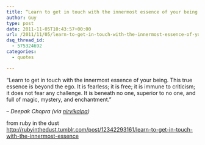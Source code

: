```yaml
---
title: “Learn to get in touch with the innermost essence of your being. This true essence is beyond the ego….”
author: Guy
type: post
date: 2011-11-05T10:43:57+00:00
url: /2011/11/05/learn-to-get-in-touch-with-the-innermost-essence-of-your-being-this-true-essence-is-beyond-the-ego/
dsq_thread_id:
  - 575324692
categories:
  - quotes

---
```

“Learn to get in touch with the innermost essence of your being. This true essence is beyond the ego. It is fearless; it is free; it is immune to criticism; it does not fear any challenge. It is beneath no one, superior to no one, and full of magic, mystery, and enchantment.”

&#8211; _Deepak Chopra (via [nirvikalpa][1])_

from ruby in the dust http://rubyinthedust.tumblr.com/post/12342293161/learn-to-get-in-touch-with-the-innermost-essence

 [1]: http://nirvikalpa.tumblr.com/